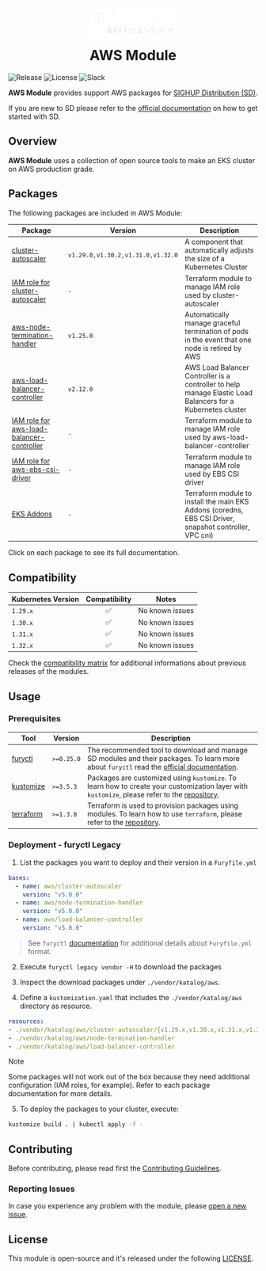 <h1 align="center">
<picture>
  <source media="(prefers-color-scheme: dark)" srcset="https://raw.githubusercontent.com/sighupio/distribution/refs/heads/main/docs/assets/white-logo.png">
  <source media="(prefers-color-scheme: light)" srcset="https://raw.githubusercontent.com/sighupio/distribution/refs/heads/main/docs/assets/black-logo.png">
  <img alt="Shows a black logo in light color mode and a white one in dark color mode." src="https://raw.githubusercontent.com/sighupio/distribution/refs/heads/main/docs/assets/white-logo.png">
</picture><br/>
  AWS Module
</h1>

![Release](https://img.shields.io/badge/Latest%20Release-v5.0.0-blue)
![License](https://img.shields.io/github/license/sighupio/module-aws?label=License)
![Slack](https://img.shields.io/badge/slack-@kubernetes/fury-yellow.svg?logo=slack&label=Slack)

<!-- <SD-DOCS> -->

**AWS Module** provides support AWS packages for [SIGHUP Distribution (SD)][kfd-repo].

If you are new to SD please refer to the [official documentation][kfd-docs] on how to get started with SD.

## Overview

**AWS Module** uses a collection of open source tools to make an EKS cluster on AWS production grade.

## Packages

The following packages are included in AWS Module:

| Package                                                                               | Version                           | Description                                                                                                 |
| ------------------------------------------------------------------------------------- | --------------------------------- | ----------------------------------------------------------------------------------------------------------- |
| [cluster-autoscaler](katalog/cluster-autoscaler)                                      | `v1.29.0,v1.30.2,v1.31.0,v1.32.0` | A component that automatically adjusts the size of a Kubernetes Cluster                                     |
| [IAM role for cluster-autoscaler](modules/iam-for-cluster-autoscaler)                 | `-`                               | Terraform module to manage IAM role used by cluster-autoscaler                                              |
| [aws-node-termination-handler](katalog/node-termination-handler)                      | `v1.25.0`                         | Automatically manage graceful termination of pods in the event that one node is retired by AWS              |
| [aws-load-balancer-controller](katalog/load-balancer-controller)                      | `v2.12.0`                         | AWS Load Balancer Controller is a controller to help manage Elastic Load Balancers for a Kubernetes cluster |
| [IAM role for aws-load-balancer-controller](modules/iam-for-load-balancer-controller) | `-`                               | Terraform module to manage IAM role used by aws-load-balancer-controller                                    |
| [IAM role for aws-ebs-csi-driver](modules/iam-for-ebs-csi-driver)                     | `-`                               | Terraform module to manage IAM role used by EBS CSI driver                                                  |
| [EKS Addons](modules/eks-addons)                                                      | `-`                               | Terraform module to install the main EKS Addons (coredns, EBS CSI Driver, snapshot controller, VPC cni)     |


Click on each package to see its full documentation.

## Compatibility

| Kubernetes Version |   Compatibility    | Notes           |
| ------------------ | :----------------: | --------------- |
| `1.29.x`           | :white_check_mark: | No known issues |
| `1.30.x`           | :white_check_mark: | No known issues |
| `1.31.x`           | :white_check_mark: | No known issues |
| `1.32.x`           | :white_check_mark: | No known issues |

Check the [compatibility matrix][compatibility-matrix] for additional informations about previous releases of the modules.

## Usage

### Prerequisites

| Tool                        | Version    | Description                                                                                                                                                    |
| --------------------------- |------------| -------------------------------------------------------------------------------------------------------------------------------------------------------------- |
| [furyctl][furyctl-repo]     | `>=0.25.0` | The recommended tool to download and manage SD modules and their packages. To learn more about `furyctl` read the [official documentation][furyctl-repo].     |
| [kustomize][kustomize-repo] | `>=3.5.3`  | Packages are customized using `kustomize`. To learn how to create your customization layer with `kustomize`, please refer to the [repository][kustomize-repo]. |
| [terraform][terraform-repo] | `>=1.3.0`  | Terraform is used to provision packages using modules. To learn how to use `terraform`, please refer to the [repository][terraform-repo].                      |

### Deployment - furyctl Legacy

1. List the packages you want to deploy and their version in a `Furyfile.yml`

```yaml
bases:
  - name: aws/cluster-autoscaler
    version: "v5.0.0"
  - name: aws/node-termination-handler
    version: "v5.0.0"
  - name: aws/load-balancer-controller
    version: "v5.0.0"

```

> See `furyctl` [documentation][furyctl-repo] for additional details about `Furyfile.yml` format.

2. Execute `furyctl legacy vendor -H` to download the packages

3. Inspect the download packages under `./vendor/katalog/aws`.

4. Define a `kustomization.yaml` that includes the `./vendor/katalog/aws` directory as resource.

```yaml
resources:
- ./vendor/katalog/aws/cluster-autoscaler/{v1.29.x,v1.30.x,v1.31.x,v1.32.x}
- ./vendor/katalog/aws/node-termination-handler
- ./vendor/katalog/aws/load-balancer-controller
```

> [!NOTE]
> Some packages will not work out of the box because they need additional configuration (IAM roles, for example).
> Refer to each package documentation for more details.

5. To deploy the packages to your cluster, execute:

```bash
kustomize build . | kubectl apply -f -
```

<!-- Links -->

[kfd-repo]: https://github.com/sighupio/distribution
[furyctl-repo]: https://github.com/sighupio/furyctl
[kustomize-repo]: https://github.com/kubernetes-sigs/kustomize
[terraform-repo]: https://github.com/hashicorp/terraform
[kfd-docs]: https://docs.sighup.io/docs/distribution/
[compatibility-matrix]: https://github.com/sighupio/module-aws/blob/master/docs/COMPATIBILITY_MATRIX.md

<!-- </SD-DOCS> -->

<!-- <FOOTER> -->

## Contributing

Before contributing, please read first the [Contributing Guidelines](https://github.com/sighupio/distribution/docs/CONTRIBUTING.md).

### Reporting Issues

In case you experience any problem with the module, please [open a new issue](https://github.com/sighupio/module-aws/issues/new/choose).

## License

This module is open-source and it's released under the following [LICENSE](LICENSE).

<!-- </FOOTER> -->
